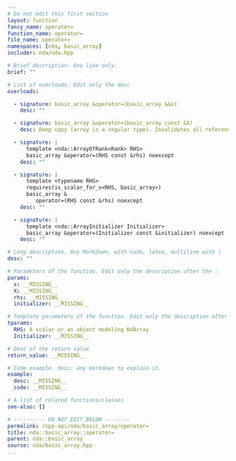 ```yaml
---
# Do not edit this first section
layout: function
fancy_name: operator=
function_name: operator=
file_name: operator=
namespaces: [nda, basic_array]
includer: nda/nda.hpp

# Brief description. One line only.
brief: ""

# List of overloads. Edit only the desc
overloads:

  - signature: basic_array &operator=(basic_array &&x)
    desc: ""

  - signature: basic_array &operator=(basic_array const &X)
    desc: Deep copy (array is a regular type). Invalidates all references to the storage.

  - signature: |
      template <nda::ArrayOfRank<Rank> RHS>
      basic_array &operator=(RHS const &rhs) noexcept
    desc: ""

  - signature: |
      template <typename RHS>
      requires(is_scalar_for_v<RHS, basic_array>)
      basic_array &
         operator=(RHS const &rhs) noexcept
    desc: ""

  - signature: |
      template <nda::ArrayInitializer Initializer>
      basic_array &operator=(Initializer const &initializer) noexcept
    desc: ""

# Long description. Any Markdown, with code, latex, multiline with |
desc: ""

# Parameters of the function. Edit only the description after the :
params:
  x: __MISSING__
  X: __MISSING__
  rhs: __MISSING__
  initializer: __MISSING__

# Template parameters of the function. Edit only the description after the :
tparams:
  RHS: A scalar or an object modeling NdArray
  Initializer: __MISSING__

# Desc of the return value
return_value: __MISSING__

# Code example. desc: any markdown to explain it.
example:
  desc: __MISSING__
  code: __MISSING__

# A list of related functions/classes
see-also: []

# ---------- DO NOT EDIT BELOW --------
permalink: /cpp-api/nda/basic_array/operator=
title: nda::basic_array::operator=
parent: nda::basic_array
source: nda/basic_array.hpp
...
```


